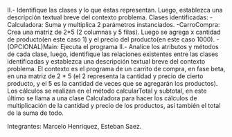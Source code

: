 II.- Identifique las clases y lo que éstas representan. Luego, establezca una descripción textual breve del contexto problema.
Clases identificadas: 
-Calculadora: Suma y multiplica 2 parámetros instanciados.
-CarroCompra: Crea una matriz de 2*5 (2 columnas y 5 filas). Luego se agrega x cantidad de producto(en este caso 1) y el precio del producto(en este caso 1000).
-(OPCIONAL)Main: Ejecuta el programa
II.- Analice los atributos y métodos de cada clase, luego, identifique las relaciones existentes entre las clases identificadas y establezca una descripción textual breve del contexto problema.
El contexto es el programa de un carrito de compra, en fase beta, en una matriz de 2 * 5 (el 2 representa la cantidad y precio de cierto producto, y el 5 es la cantidad de veces que se agregarán los productos). Los cálculos se realizan en el método calcularTotal y subtotal, en este último se llama a una clase Calculadora para hacer los cálculos de multiplicación de la cantidad y precio de los productos, así también el total de la suma de todo. 

Integrantes: Marcelo Henríquez, Esteban Saez.
